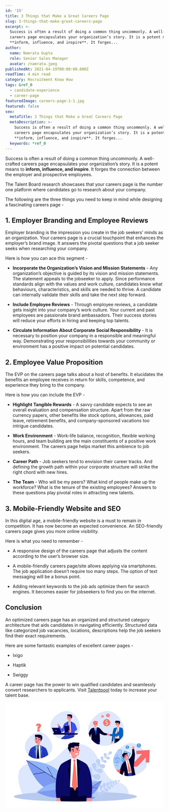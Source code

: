```yaml
---
id: '15'
title: 3 Things that Make a Great Careers Page
slug: 3-things-that-make-great-careers-page
excerpt: >-
  Success is often a result of doing a common thing uncommonly. A well-crafted
  careers page encapsulates your organization’s story. It is a potent means to
  **inform, influence, and inspire**. It forges...
author:
  name: Namrata Gupta
  role: Senior Sales Manager
  avatar: /namrata.jpeg
publishedAt: 2021-04-19T00:00:00.000Z
readTime: 4 min read
category: Recruitment Know How
tags: &ref_0
  - candidate-experience
  - career-page
featuredImage: careers-page-1-1.jpg
featured: false
seo:
  metaTitle: 3 Things that Make a Great Careers Page
  metaDescription: >-
    Success is often a result of doing a common thing uncommonly. A well-crafted
    careers page encapsulates your organization’s story. It is a potent means to
    **inform, influence, and inspire**. It forges...
  keywords: *ref_0
---
```


Success is often a result of doing a common thing uncommonly. A well-crafted careers page encapsulates your organization’s story. It is a potent means to **inform, influence, and inspire**. It forges the connection between the employer and prospective employees.

The Talent Board research showcases that your careers page is the number one platform where candidates go to research about your company. 

<!--more-->

The following are the three things you need to keep in mind while designing a fascinating careers page - 

## **1\. Employer Branding and Employee Reviews**

Employer branding is the impression you create in the job seekers’ minds as an organization. Your careers page is a crucial touchpoint that enhances the employer’s brand image. It answers the pivotal questions that a job seeker seeks when researching your company.

Here is how you can ace this segment - 

- **Incorporate the Organization’s Vision and Mission Statements** \- Any organization’s objective is guided by its vision and mission statements. The statement appeals to the jobseeker to apply. Since performance standards align with the values and work culture, candidates know what behaviours, characteristics, and skills are needed to thrive. A candidate can internally validate their skills and take the next step forward.

- **Include Employee Reviews** - Through employee reviews, a candidate gets insight into your company’s work culture. Your current and past employees are passionate brand ambassadors. Their success stories will reduce your efforts in hiring and keeping top talents.

- **Circulate Information About Corporate Social Responsibility** - It is necessary to position your company in a responsible and meaningful way. Demonstrating your responsibilities towards your community or environment has a positive impact on potential candidates. 

## **2\. Employee Value Proposition**

The EVP on the careers page talks about a host of benefits. It elucidates the benefits an employee receives in return for skills, competence, and experience they bring to the company.

Here is how you can include the EVP -

- **Highlight Tangible Rewards** - A savvy candidate expects to see an overall evaluation and compensation structure. Apart from the raw currency papers, other benefits like stock options, allowances, paid leave, retirement benefits, and company-sponsored vacations too intrigue candidates.

- **Work Environment** \- Work-life balance, recognition, flexible working hours, and team building are the main constituents of a positive work environment. The careers page helps market this ambience to job seekers. 

- **Career Path** - Job seekers tend to envision their career tracks. And defining the growth path within your corporate structure will strike the right chord with new hires.

- **The Team** - Who will be my peers? What kind of people make up the workforce? What is the tenure of the existing employees? Answers to these questions play pivotal roles in attracting new talents.

## **3\. Mobile-Friendly Website** and **SEO**

In this digital age, a mobile-friendly website is a must to remain in competition. It has now become an expected convenience. An SEO-friendly careers page gives you more online visibility.

Here is what you need to remember -

- A responsive design of the careers page that adjusts the content according to the user’s browser size.

- A mobile-friendly careers page/site allows applying via smartphones. The job application doesn’t require too many steps. The option of text messaging will be a bonus point.

- Adding relevant keywords to the job ads optimize them for search engines. It becomes easier for jobseekers to find you on the internet. 

## **Conclusion**

An optimized careers page has an organized and structured category architecture that aids candidates in navigating efficiently. Structured data like categorized job vacancies, locations, descriptions help the job seekers find their exact requirements.

Here are some fantastic examples of excellent career pages -

- Ixigo

- Haptik

- Swiggy

A career page has the power to win qualified candidates and seamlessly convert researchers to applicants. Visit [Talentpool](https://www.thetalentpool.ai) today to increase your talent base. 

![careers-page-1](images/careers-page-1-1.jpg)
